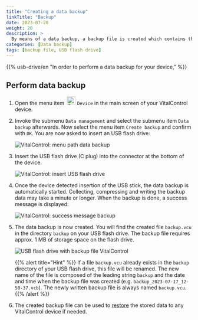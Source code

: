 ```yaml
---
title: "Creating a data backup"
linkTitle: "Backup"
date: 2023-07-20
weight: 20
description: >
  By means of a data backup, a backup file is created which contains the entire data stored on the VitalControl device.
categories: [Data backup]
tags: [backup file, USB flash drive]
---
```

{{% usb-drive/en "In order to perform a data backup for your device," %}}

## Perform data backup

1. Open the menu item &nbsp;<img src="/icons/device.svg" width="23" align="bottom" alt="Device" /> `Device` in the main screen of your VitalControl device.

2. Invoke the submenu `Data management` and select the submenu item `Data backup` afterwards. Now select the menu item `Create backup` and confirm with `OK`. You are now asked to insert an USB flash drive:

   ![VitalControl: menu path data backup](../images/backup.png "Invoke data backup")

3. Insert the USB flash drive (C plug) into the connector at the bottom of the device.

   ![VitalControl: insert USB flash drive](/images/firmware/update/plug-in-dual-usb-stick.svg "Insert USB flash drive")

4. Once the device detected insertion of the USB stick, the data backup is automatically started. Collecting, compressing and writing the backup data may take a minute or longer. When the backup is done, a success message is displayed:

   ![VitalControl: success message backup](../images/backup-done.png "Success data backup")

5. The data backup is now created. You will find the created file `backup.vcu` in the directory `backup` on your USB flash drive. The backup file requires approx. 1 MB of storage space on the flash drive.

   ![USB flash drive with backup file VitalControl](../images/backup-file.png "USB flash drive with backup file")

   {{% alert title="Hint" %}}
  If a file `backup.vcu` already exists in the `backup` directory of your USB flash drive, this file will be renamed. The new name of the file is composed of the leading string `backup` and the date and time when the backup file was created (e.g. `backup_2023-07-17_12-50-37.vcb`). The newly written backup file is always named `backup.vcu`.
    {{% /alert %}}

6. The created backup file can be used to [restore](../restore) the stored data to any VitalControl device if needed.
